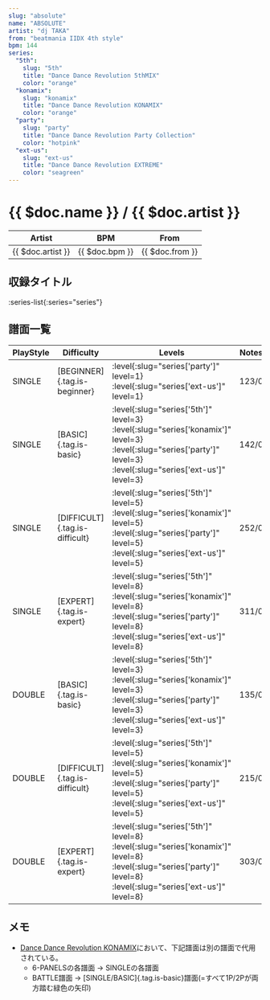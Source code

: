 ```yaml
---
slug: "absolute"
name: "ABSOLUTE"
artist: "dj TAKA"
from: "beatmania IIDX 4th style"
bpm: 144
series:
  "5th":
    slug: "5th"
    title: "Dance Dance Revolution 5thMIX"
    color: "orange"
  "konamix":
    slug: "konamix"
    title: "Dance Dance Revolution KONAMIX"
    color: "orange"
  "party":
    slug: "party"
    title: "Dance Dance Revolution Party Collection"
    color: "hotpink"
  "ext-us":
    slug: "ext-us"
    title: "Dance Dance Revolution EXTREME"
    color: "seagreen"
---
```


# {{ $doc.name }} / {{ $doc.artist }}

|Artist|BPM|From|
|------|---|----|
|{{ $doc.artist }}|{{ $doc.bpm }}|{{ $doc.from }}|

## 収録タイトル

:series-list{:series="series"}

## 譜面一覧

|PlayStyle|Difficulty|Levels|Notes|Movie|
|---------|----------|------|-----|-----|
|SINGLE|[BEGINNER]{.tag.is-beginner}|:level{:slug="series['party']" level=1} :level{:slug="series['ext-us']" level=1}|123/0||
|SINGLE|[BASIC]{.tag.is-basic}|:level{:slug="series['5th']" level=3} :level{:slug="series['konamix']" level=3} :level{:slug="series['party']" level=3} :level{:slug="series['ext-us']" level=3}|142/0||
|SINGLE|[DIFFICULT]{.tag.is-difficult}|:level{:slug="series['5th']" level=5} :level{:slug="series['konamix']" level=5} :level{:slug="series['party']" level=5} :level{:slug="series['ext-us']" level=5}|252/0||
|SINGLE|[EXPERT]{.tag.is-expert}|:level{:slug="series['5th']" level=8} :level{:slug="series['konamix']" level=8} :level{:slug="series['party']" level=8} :level{:slug="series['ext-us']" level=8}|311/0||
|DOUBLE|[BASIC]{.tag.is-basic}|:level{:slug="series['5th']" level=3} :level{:slug="series['konamix']" level=3} :level{:slug="series['party']" level=3} :level{:slug="series['ext-us']" level=3}|135/0||
|DOUBLE|[DIFFICULT]{.tag.is-difficult}|:level{:slug="series['5th']" level=5} :level{:slug="series['konamix']" level=5} :level{:slug="series['party']" level=5} :level{:slug="series['ext-us']" level=5}|215/0||
|DOUBLE|[EXPERT]{.tag.is-expert}|:level{:slug="series['5th']" level=8} :level{:slug="series['konamix']" level=8} :level{:slug="series['party']" level=8} :level{:slug="series['ext-us']" level=8}|303/0||

## メモ

- [Dance Dance Revolution KONAMIX](/series/konamix)において、下記譜面は別の譜面で代用されている。
  - 6-PANELSの各譜面 → SINGLEの各譜面
  - BATTLE譜面 → [SINGLE/BASIC]{.tag.is-basic}譜面(=すべて1P/2Pが両方踏む緑色の矢印)
